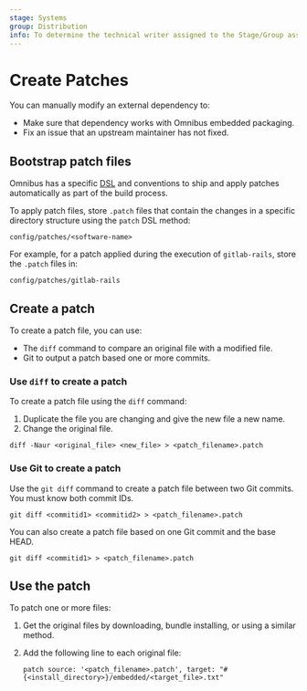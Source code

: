 ```yaml
---
stage: Systems
group: Distribution
info: To determine the technical writer assigned to the Stage/Group associated with this page, see https://handbook.gitlab.com/handbook/product/ux/technical-writing/#assignments
---
```


# Create Patches

You can manually modify an external dependency to:

- Make sure that dependency works with Omnibus embedded packaging.
- Fix an issue that an upstream maintainer has not fixed.

## Bootstrap patch files

Omnibus has a specific [DSL](https://github.com/chef/omnibus#software) and
conventions to ship and apply patches automatically as part of the build
process.

To apply patch files, store `.patch` files that contain the changes in a
specific directory structure using the `patch` DSL method:

```plaintext
config/patches/<software-name>
```

For example, for a patch applied during the execution of
`gitlab-rails`, store the `.patch` files in:

```plaintext
config/patches/gitlab-rails
```

## Create a patch

To create a patch file, you can use:

- The `diff` command to compare an original file with a modified file.
- Git to output a patch based one or more commits.

### Use `diff` to create a patch

To create a patch file using the `diff` command:

1. Duplicate the file you are changing and give the new file a new name.
1. Change the original file.

```shell
diff -Naur <original_file> <new_file> > <patch_filename>.patch
```

### Use Git to create a patch

Use the `git diff` command to create a patch file between two Git commits.
You must know both commit IDs.

```shell
git diff <commitid1> <commitid2> > <patch_filename>.patch
```

You can also create a patch file based on one Git commit and the base HEAD.

```shell
git diff <commitid1> > <patch_filename>.patch
```

## Use the patch

To patch one or more files:

1. Get the original files by downloading, bundle installing, or using a similar method.
1. Add the following line to each original file:

   ```shell
   patch source: '<patch_filename>.patch', target: "#{<install_directory>}/embedded/<target_file>.txt"
   ```
